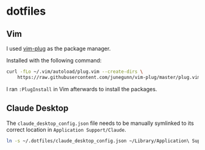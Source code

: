 # dotfiles

## Vim

I used [vim-plug](https://junegunn.github.io/vim-plug/) as the package manager.

Installed with the following command:

```bash
curl -fLo ~/.vim/autoload/plug.vim --create-dirs \
    https://raw.githubusercontent.com/junegunn/vim-plug/master/plug.vim
```

I ran `:PlugInstall` in Vim afterwards to install the packages.

## Claude Desktop

The `claude_desktop_config.json` file needs to be manually symlinked to its correct location in `Application Support/Claude`.

```bash
ln -s ~/.dotfiles/claude_desktop_config.json ~/Library/Application\ Support/Claude/claude_desktop_config.json
```


